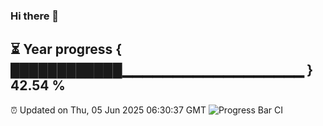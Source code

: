 ### Hi there 👋
⏳ Year progress { ████████████▁▁▁▁▁▁▁▁▁▁▁▁▁▁▁▁▁▁ } 42.54 %
---
⏰ Updated on Thu, 05 Jun 2025 06:30:37 GMT
![Progress Bar CI](https://github.com/liununu/liununu/workflows/Progress%20Bar%20CI/badge.svg)
